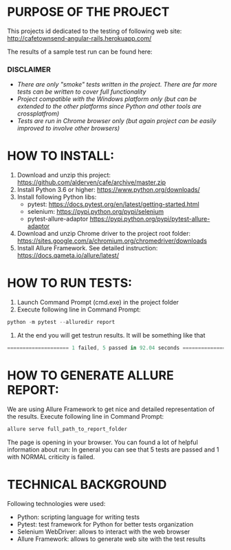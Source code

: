 # PURPOSE OF THE PROJECT

This projects id dedicated to the testing of following web site:
http://cafetownsend-angular-rails.herokuapp.com/

The results of a sample test run can be found here:

### DISCLAIMER ###
* *There are only "smoke" tests written in the project. There are far more tests can be written to cover full functionality*
* *Project compatible with the Windows platform only (but can be extended to the other platforms since Python and other tools are crossplatfrom)*
* *Tests are run in Chrome browser only (but again project can be easily improved to involve other browsers)*

# HOW TO INSTALL:
1. Download and unzip this project: https://github.com/alderven/cafe/archive/master.zip
1. Install Python 3.6 or higher: https://www.python.org/downloads/
1. Install following Python libs:
   * pytest: https://docs.pytest.org/en/latest/getting-started.html
   * selenium: https://pypi.python.org/pypi/selenium
   * pytest-allure-adaptor https://pypi.python.org/pypi/pytest-allure-adaptor
1. Download and unzip Chrome driver to the project root folder:
   https://sites.google.com/a/chromium.org/chromedriver/downloads
1. Install Allure Framework. See detailed instruction: https://docs.qameta.io/allure/latest/

# HOW TO RUN TESTS:
1. Launch Command Prompt (cmd.exe) in the project folder
1. Execute following line in Command Prompt:
```javascript
python -m pytest --alluredir report
```
1. At the end you will get testrun results. It will be something like that
```javascript
==================== 1 failed, 5 passed in 92.04 seconds =====================
```

# HOW TO GENERATE ALLURE REPORT:
We are using Allure Framework to get nice and detailed representation of the results.
Execute following line in Command Prompt:
```javascript
allure serve full_path_to_report_folder
```
The page is opening in your browser.
You can found a lot of helpful information about run:
In general you can see that 5 tests are passed and 1 with NORMAL criticity is failed.

# TECHNICAL BACKGROUND
Following technologies were used:
* Python: scripting language for writing tests
* Pytest: test framework for Python for better tests organization
* Selenium WebDriver: allows to interact with the web browser
* Allure Framework: allows to generate web site with the test results
